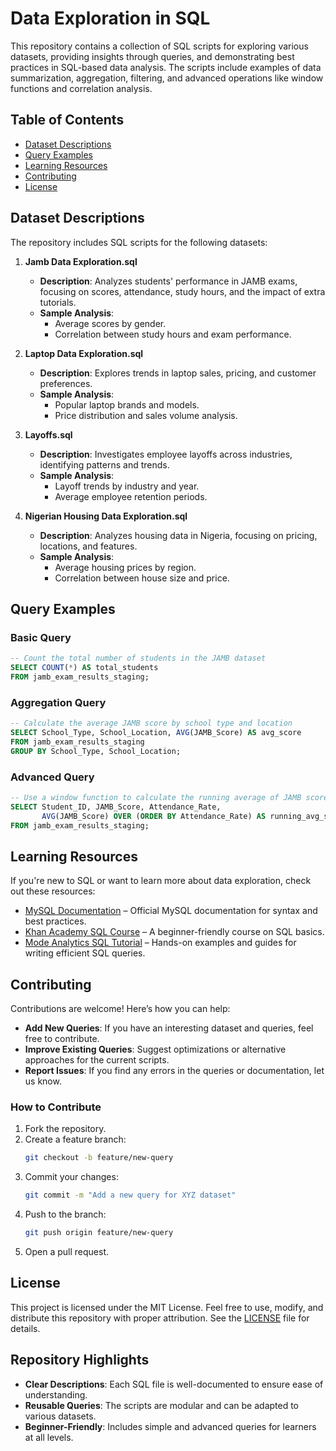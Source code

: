 # Data Exploration in SQL

This repository contains a collection of SQL scripts for exploring various datasets, providing insights through queries, and demonstrating best practices in SQL-based data analysis. The scripts include examples of data summarization, aggregation, filtering, and advanced operations like window functions and correlation analysis.

## Table of Contents

- [Dataset Descriptions](#dataset-descriptions)  
- [Query Examples](#query-examples)  
- [Learning Resources](#learning-resources)  
- [Contributing](#contributing)  
- [License](#license)

## Dataset Descriptions

The repository includes SQL scripts for the following datasets:

1. **Jamb Data Exploration.sql**  
   - **Description**: Analyzes students' performance in JAMB exams, focusing on scores, attendance, study hours, and the impact of extra tutorials.  
   - **Sample Analysis**:  
     - Average scores by gender.  
     - Correlation between study hours and exam performance.  

2. **Laptop Data Exploration.sql**  
   - **Description**: Explores trends in laptop sales, pricing, and customer preferences.  
   - **Sample Analysis**:  
     - Popular laptop brands and models.  
     - Price distribution and sales volume analysis.  

3. **Layoffs.sql**  
   - **Description**: Investigates employee layoffs across industries, identifying patterns and trends.  
   - **Sample Analysis**:  
     - Layoff trends by industry and year.  
     - Average employee retention periods.  

4. **Nigerian Housing Data Exploration.sql**  
   - **Description**: Analyzes housing data in Nigeria, focusing on pricing, locations, and features.  
   - **Sample Analysis**:  
     - Average housing prices by region.  
     - Correlation between house size and price.  

## Query Examples

### Basic Query
```sql
-- Count the total number of students in the JAMB dataset
SELECT COUNT(*) AS total_students
FROM jamb_exam_results_staging;
```

### Aggregation Query
```sql
-- Calculate the average JAMB score by school type and location
SELECT School_Type, School_Location, AVG(JAMB_Score) AS avg_score
FROM jamb_exam_results_staging
GROUP BY School_Type, School_Location;
```

### Advanced Query
```sql
-- Use a window function to calculate the running average of JAMB scores based on attendance rates
SELECT Student_ID, JAMB_Score, Attendance_Rate,
       AVG(JAMB_Score) OVER (ORDER BY Attendance_Rate) AS running_avg_score
FROM jamb_exam_results_staging;
```

## Learning Resources

If you're new to SQL or want to learn more about data exploration, check out these resources:

- [MySQL Documentation](https://dev.mysql.com/doc/) – Official MySQL documentation for syntax and best practices.  
- [Khan Academy SQL Course](https://www.khanacademy.org/computing/computer-programming/sql) – A beginner-friendly course on SQL basics.  
- [Mode Analytics SQL Tutorial](https://mode.com/sql-tutorial/) – Hands-on examples and guides for writing efficient SQL queries.  

## Contributing

Contributions are welcome! Here’s how you can help:

- **Add New Queries**: If you have an interesting dataset and queries, feel free to contribute.  
- **Improve Existing Queries**: Suggest optimizations or alternative approaches for the current scripts.  
- **Report Issues**: If you find any errors in the queries or documentation, let us know.  

### How to Contribute

1. Fork the repository.  
2. Create a feature branch:  
   ```bash
   git checkout -b feature/new-query
   ```  
3. Commit your changes:  
   ```bash
   git commit -m "Add a new query for XYZ dataset"
   ```  
4. Push to the branch:  
   ```bash
   git push origin feature/new-query
   ```  
5. Open a pull request.  

## License

This project is licensed under the MIT License. Feel free to use, modify, and distribute this repository with proper attribution. See the [LICENSE](LICENSE) file for details.

## Repository Highlights

- **Clear Descriptions**: Each SQL file is well-documented to ensure ease of understanding.  
- **Reusable Queries**: The scripts are modular and can be adapted to various datasets.  
- **Beginner-Friendly**: Includes simple and advanced queries for learners at all levels.  
